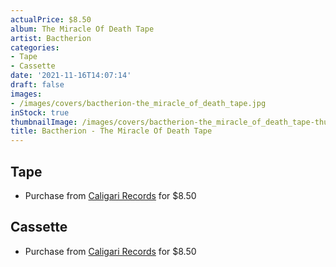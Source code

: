 ```yaml
---
actualPrice: $8.50
album: The Miracle Of Death Tape
artist: Bactherion
categories:
- Tape
- Cassette
date: '2021-11-16T14:07:14'
draft: false
images:
- /images/covers/bactherion-the_miracle_of_death_tape.jpg
inStock: true
thumbnailImage: /images/covers/bactherion-the_miracle_of_death_tape-thumb.jpg
title: Bactherion - The Miracle Of Death Tape
---
```


## Tape
* Purchase from [Caligari Records](https://caligarirecords.storenvy.com/products/32015104-bactherion-the-miracle-of-death-tape) for $8.50
## Cassette
* Purchase from [Caligari Records](https://caligarirecords.storenvy.com/products/32015104-bactherion-the-miracle-of-death-tape) for $8.50
